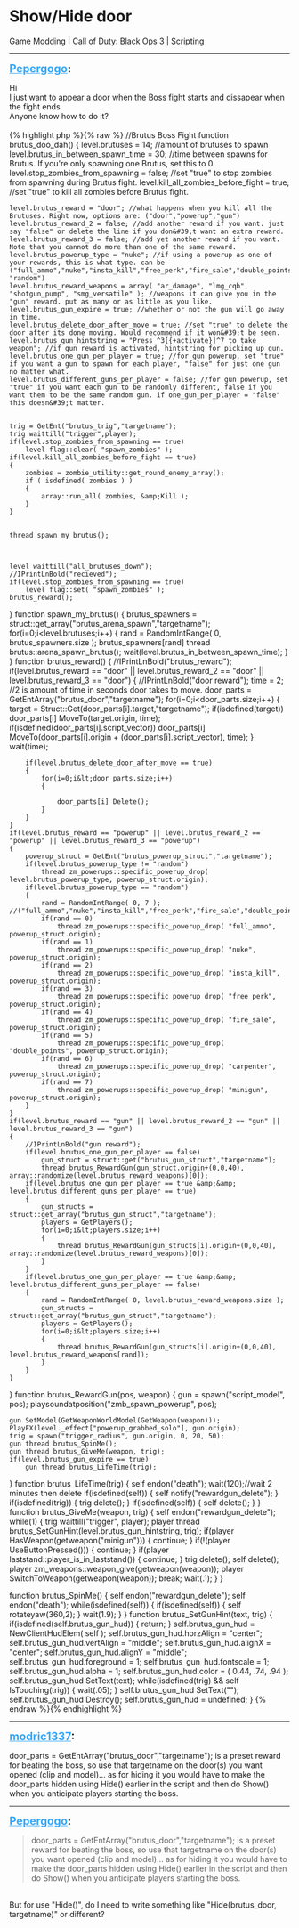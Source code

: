 # Show/Hide door
Game Modding | Call of Duty: Black Ops 3 | Scripting

---
<strong style="font-size: 1.4em;"><span style="text-decoration: underline;text-decoration-color: #34a7f9;"><span style="color:#34a7f9;">Pepergogo</span></span>:</strong>

<p>Hi<br />I just want to appear a door when the Boss fight starts and dissapear when the fight ends<br />Anyone know how to do it?<br /><br />{% highlight php %}{% raw %}
//Brutus Boss Fight
function brutus_doo_dah()
{
    level.brutuses = 14; //amount of brutuses to spawn
    level.brutus_in_between_spawn_time = 30; //time between spawns for Brutus. If you&#39;re only spawning one Brutus, set this to 0.
    level.stop_zombies_from_spawning = false; //set "true" to stop zombies from spawning during Brutus fight.
    level.kill_all_zombies_before_fight = true; //set "true" to kill all zombies before Brutus fight.

    level.brutus_reward = "door"; //what happens when you kill all the Brutuses. Right now, options are: ("door","powerup","gun")
    level.brutus_reward_2 = false; //add another reward if you want. just say "false" or delete the line if you don&#39;t want an extra reward.
    level.brutus_reward_3 = false; //add yet another reward if you want. Note that you cannot do more than one of the same reward.
    level.brutus_powerup_type = "nuke"; //if using a powerup as one of your rewards, this is what type. can be ("full_ammo","nuke","insta_kill","free_perk","fire_sale","double_points","carpenter","minigun",and "random")
    level.brutus_reward_weapons = array( "ar_damage", "lmg_cqb", "shotgun_pump", "smg_versatile" ); //weapons it can give you in the "gun" reward. put as many or as little as you like.
    level.brutus_gun_expire = true; //whether or not the gun will go away in time.
    level.brutus_delete_door_after_move = true; //set "true" to delete the door after its done moving. Would recommend if it won&#39;t be seen.
    level.brutus_gun_hintstring = "Press ^3[{+activate}]^7 to take weapon"; //if gun reward is activated, hintstring for picking up gun.
    level.brutus_one_gun_per_player = true; //for gun powerup, set "true" if you want a gun to spawn for each player, "false" for just one gun no matter what.
    level.brutus_different_guns_per_player = false; //for gun powerup, set "true" if you want each gun to be randomly different, false if you want them to be the same random gun. if one_gun_per_player = "false" this doesn&#39;t matter.
    
    
    trig = GetEnt("brutus_trig","targetname");
    trig waittill("trigger",player);
    if(level.stop_zombies_from_spawning == true)
        level flag::clear( "spawn_zombies" );
    if(level.kill_all_zombies_before_fight == true)
    {
        zombies = zombie_utility::get_round_enemy_array();
        if ( isdefined( zombies ) )
        {
            array::run_all( zombies, &amp;Kill );
        }
    }
    
    
    thread spawn_my_brutus();   
    
    
    
    level waittill("all_brutuses_down");
    //IPrintLnBold("recieved");
    if(level.stop_zombies_from_spawning == true)
        level flag::set( "spawn_zombies" );
    brutus_reward();
}
function spawn_my_brutus()
{
    brutus_spawners =  struct::get_array("brutus_arena_spawn","targetname");
    for(i=0;i&lt;level.brutuses;i++)
    {
        rand = RandomIntRange( 0, brutus_spawners.size );
        brutus_spawners[rand] thread brutus::arena_spawn_brutus();
        wait(level.brutus_in_between_spawn_time);
    }
}
function brutus_reward()
{
    //IPrintLnBold("brutus_reward");
    if(level.brutus_reward == "door" || level.brutus_reward_2 == "door" || level.brutus_reward_3 == "door")
    {
        //IPrintLnBold("door reward");
        time = 2; //2 is amount of time in seconds door takes to move.
        door_parts = GetEntArray("brutus_door","targetname");
        for(i=0;i&lt;door_parts.size;i++)
        {
            target = Struct::Get(door_parts[i].target,"targetname");
            if(isdefined(target))
                door_parts[i] MoveTo(target.origin, time);
            if(isdefined(door_parts[i].script_vector))
                door_parts[i] MoveTo(door_parts[i].origin + (door_parts[i].script_vector), time);
        }
        wait(time);
        
        if(level.brutus_delete_door_after_move == true)
        {
            for(i=0;i&lt;door_parts.size;i++)
            {
                
                door_parts[i] Delete();
            }
        }
    }
    if(level.brutus_reward == "powerup" || level.brutus_reward_2 == "powerup" || level.brutus_reward_3 == "powerup")
    {
        powerup_struct = GetEnt("brutus_powerup_struct","targetname");
        if(level.brutus_powerup_type != "random")
            thread zm_powerups::specific_powerup_drop( level.brutus_powerup_type, powerup_struct.origin);
        if(level.brutus_powerup_type == "random")
        {
            rand = RandomIntRange( 0, 7 ); //("full_ammo","nuke","insta_kill","free_perk","fire_sale","double_points","carpenter","minigun")
            if(rand == 0)
                thread zm_powerups::specific_powerup_drop( "full_ammo", powerup_struct.origin);
            if(rand == 1)
                thread zm_powerups::specific_powerup_drop( "nuke", powerup_struct.origin);
            if(rand == 2)
                thread zm_powerups::specific_powerup_drop( "insta_kill", powerup_struct.origin);
            if(rand == 3)
                thread zm_powerups::specific_powerup_drop( "free_perk", powerup_struct.origin);
            if(rand == 4)
                thread zm_powerups::specific_powerup_drop( "fire_sale", powerup_struct.origin);
            if(rand == 5)
                thread zm_powerups::specific_powerup_drop( "double_points", powerup_struct.origin);
            if(rand == 6)
                thread zm_powerups::specific_powerup_drop( "carpenter", powerup_struct.origin);
            if(rand == 7)
                thread zm_powerups::specific_powerup_drop( "minigun", powerup_struct.origin);
        }
    }
    if(level.brutus_reward == "gun" || level.brutus_reward_2 == "gun" || level.brutus_reward_3 == "gun")
    {
        //IPrintLnBold("gun reward");
        if(level.brutus_one_gun_per_player == false)
            gun_struct = struct::get("brutus_gun_struct","targetname");
            thread brutus_RewardGun(gun_struct.origin+(0,0,40), array::randomize(level.brutus_reward_weapons)[0]);
        if(level.brutus_one_gun_per_player == true &amp;&amp; level.brutus_different_guns_per_player == true)
        {
            gun_structs = struct::get_array("brutus_gun_struct","targetname");
            players = GetPlayers();
            for(i=0;i&lt;players.size;i++)
            {
                thread brutus_RewardGun(gun_structs[i].origin+(0,0,40), array::randomize(level.brutus_reward_weapons)[0]);
            }
        }
        if(level.brutus_one_gun_per_player == true &amp;&amp; level.brutus_different_guns_per_player == false)
        {
            rand = RandomIntRange( 0, level.brutus_reward_weapons.size );
            gun_structs = struct::get_array("brutus_gun_struct","targetname");
            players = GetPlayers();
            for(i=0;i&lt;players.size;i++)
            {
                thread brutus_RewardGun(gun_structs[i].origin+(0,0,40), level.brutus_reward_weapons[rand]);
            }
        }
    }
}
function brutus_RewardGun(pos, weapon)
{
    gun = spawn("script_model", pos);
    playsoundatposition("zmb_spawn_powerup", pos);
    
    gun SetModel(GetWeaponWorldModel(GetWeapon(weapon)));
    PlayFX(level._effect["powerup_grabbed_solo"], gun.origin);
    trig = spawn("trigger_radius", gun.origin, 0, 20, 50);
    gun thread brutus_SpinMe();
    gun thread brutus_GiveMe(weapon, trig);
    if(level.brutus_gun_expire == true)
        gun thread brutus_LifeTime(trig);
}
function brutus_LifeTime(trig)
{
    self endon("death");
    wait(120);//wait 2 minutes then delete
    if(isdefined(self))
    {
        self notify("rewardgun_delete");
    }
    if(isdefined(trig))
    {
        trig delete();
    }
    if(isdefined(self))
    {
        self delete();
    }
}
function brutus_GiveMe(weapon, trig)
{
    self endon("rewardgun_delete");
    while(1)
    {
        trig waittill("trigger", player);
        player thread brutus_SetGunHint(level.brutus_gun_hintstring, trig);
        if(player HasWeapon(getweapon("minigun")))
        {
            continue;
        }
        if(!(player UseButtonPressed()))
        {
            continue;
        }
        if(player laststand::player_is_in_laststand())
        {
            continue;
        }
        trig delete();
        self delete();
        player zm_weapons::weapon_give(getweapon(weapon));
        player SwitchToWeapon(getweapon(weapon));
        break;
        wait(.1);
    }
}

function brutus_SpinMe()
{
    self endon("rewardgun_delete");
    self endon("death");
    while(isdefined(self))
    {
        if(isdefined(self))
        {
            self rotateyaw(360,2);
        }
        wait(1.9);
    }
}
function brutus_SetGunHint(text, trig)
{
    if(isdefined(self.brutus_gun_hud))
    {
        return;
    }
    self.brutus_gun_hud = NewClientHudElem( self );
    self.brutus_gun_hud.horzAlign = "center";
    self.brutus_gun_hud.vertAlign = "middle";
    self.brutus_gun_hud.alignX = "center";
    self.brutus_gun_hud.alignY = "middle";
    self.brutus_gun_hud.foreground = 1;
    self.brutus_gun_hud.fontscale = 1;
    self.brutus_gun_hud.alpha = 1;
    self.brutus_gun_hud.color = ( 0.44, .74, .94 );
    self.brutus_gun_hud SetText(text);
    while(isdefined(trig) &amp;&amp; self IsTouching(trig))
    {
        wait(.05);
    }
    self.brutus_gun_hud SetText("");
    self.brutus_gun_hud Destroy();
    self.brutus_gun_hud = undefined;
}
{% endraw %}{% endhighlight %}
</p>

---
<strong style="font-size: 1.4em;"><span style="text-decoration: underline;text-decoration-color: #34a7f9;"><span style="color:#34a7f9;">modric1337</span></span>:</strong>

<p>door_parts = GetEntArray(&quot;brutus_door&quot;,&quot;targetname&quot;);    is a preset reward for beating the boss, so use that targetname on the door(s) you want opened (clip and model)... as for hiding it you would have to make the door_parts hidden using Hide() earlier in the script and then do Show() when you anticipate players starting the boss.</p>

---
<strong style="font-size: 1.4em;"><span style="text-decoration: underline;text-decoration-color: #34a7f9;"><span style="color:#34a7f9;">Pepergogo</span></span>:</strong>

<p><blockquote>door_parts = GetEntArray(&quot;brutus_door&quot;,&quot;targetname&quot;);    is a preset reward for beating the boss, so use that targetname on the door(s) you want opened (clip and model)... as for hiding it you would have to make the door_parts hidden using Hide() earlier in the script and then do Show() when you anticipate players starting the boss.<br /></blockquote><br />But for use &quot;Hide()&quot;, do I need to write something like &quot;Hide(brutus_door, targetname)&quot; or different?</p>
